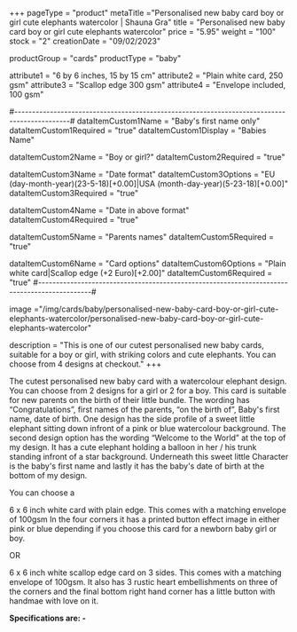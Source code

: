 +++
pageType = "product"
metaTitle ="Personalised new baby card boy or girl cute elephants watercolor | Shauna Gra"
title = "Personalised new baby card boy or girl cute elephants watercolor"
price = "5.95"
weight = "100"
stock = "2"
creationDate = "09/02/2023"

productGroup = "cards"
productType = "baby"

attribute1 = "6 by 6 inches, 15 by 15 cm" 
attribute2 = "Plain white card, 250 gsm"
attribute3 = "Scallop edge 300 gsm"
attribute4 = "Envelope included, 100 gsm"

#---------------------------------------------------------------------------------------------#
dataItemCustom1Name = "Baby's first name only"
dataItemCustom1Required = "true"
dataItemCustom1Display = "Babies Name"

dataItemCustom2Name = "Boy or girl?"
dataItemCustom2Required = "true"

dataItemCustom3Name = "Date format"
dataItemCustom3Options = "EU (day-month-year)(23-5-18)[+0.00]|USA (month-day-year)(5-23-18)[+0.00]"
dataItemCustom3Required = "true"

dataItemCustom4Name = "Date in above format"
dataItemCustom4Required = "true"

dataItemCustom5Name = "Parents names"
dataItemCustom5Required = "true"

dataItemCustom6Name = "Card options"
dataItemCustom6Options = "Plain white card|Scallop edge (+2 Euro)[+2.00]"
dataItemCustom6Required = "true"
#---------------------------------------------------------------------------------------------#
 
image ="/img/cards/baby/personalised-new-baby-card-boy-or-girl-cute-elephants-watercolor/personalised-new-baby-card-boy-or-girl-cute-elephants-watercolor"
 
description = "This is one of our cutest personalised new baby cards, suitable for a boy or girl, with striking colors and cute elephants. You can choose from 4 designs at checkout."
+++

The cutest personalised new baby card with a watercolour elephant design. You can choose from 2 designs for a girl or 2 for a boy. This card is suitable for new parents on the birth of their little bundle. The wording has “Congratulations”, first names of the parents, “on the birth of”, Baby's first name, date of birth. One design has the side profile of a sweet little elephant sitting down infront of a pink or blue watercolour background. The second design option has the wording “Welcome to the World” at the top of my design. It has a cute elephant holding a balloon in her / his trunk standing infront of a star background. Underneath this sweet little Character is the baby's first name and lastly it has the baby's date of birth at the bottom of my design.

You can choose a

6 x 6 inch white card with plain edge. This comes with a matching envelope of 100gsm In the four corners it has a printed button effect image in either pink or blue depending if you choose this card for a newborn baby girl or boy.

OR

6 x 6 inch white scallop edge card on 3 sides. This comes with a matching envelope of 100gsm. It also has 3 rustic heart embellishments on three of the corners and the final bottom right hand corner has a little button with handmae with love on it.

**Specifications are: -**
